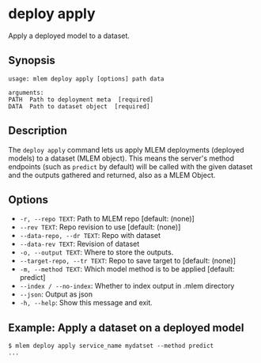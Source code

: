 # deploy apply

Apply a deployed model to a dataset.

## Synopsis

```usage
usage: mlem deploy apply [options] path data

arguments:
PATH  Path to deployment meta  [required]
DATA  Path to dataset object  [required]
```

## Description

The `deploy apply` command lets us apply MLEM deployments (deployed models) to a
dataset (MLEM object). This means the server's method endpoints (such as
`predict` by default) will be called with the given dataset and the outputs
gathered and returned, also as a MLEM Object.

## Options

- `-r, --repo TEXT`: Path to MLEM repo [default: (none)]
- `--rev TEXT`: Repo revision to use [default: (none)]
- `--data-repo, --dr TEXT`: Repo with dataset
- `--data-rev TEXT`: Revision of dataset
- `-o, --output TEXT`: Where to store the outputs.
- `--target-repo, --tr TEXT`: Repo to save target to [default: (none)]
- `-m, --method TEXT`: Which model method is to be applied [default: predict]
- `--index / --no-index`: Whether to index output in .mlem directory
- `--json`: Output as json
- `-h, --help`: Show this message and exit.

## Example: Apply a dataset on a deployed model

```cli
$ mlem deploy apply service_name mydatset --method predict
...
```
